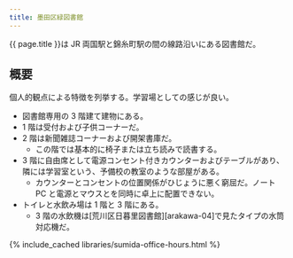 ```yaml
---
title: 墨田区緑図書館
---
```


{{ page.title }}は JR 両国駅と錦糸町駅の間の線路沿いにある図書館だ。

## 概要

個人的観点による特徴を列挙する。学習場としての感じが良い。

* 図書館専用の 3 階建て建物にある。
* 1 階は受付および子供コーナーだ。
* 2 階は新聞雑誌コーナーおよび開架書庫だ。
  * この階では基本的に椅子または立ち読みで読書する。
* 3 階に自由席として電源コンセント付きカウンターおよびテーブルがあり、隣には学習室という、予備校の教室のような部屋がある。
  * カウンターとコンセントの位置関係がひじょうに悪く窮屈だ。ノート PC と電源とマウスとを同時に卓上に配置できない。
* トイレと水飲み場は 1 階と 3 階にある。
  * 3 階の水飲機は[荒川区日暮里図書館][arakawa-04]で見たタイプの水筒対応機だ。

{% include_cached libraries/sumida-office-hours.html %}
